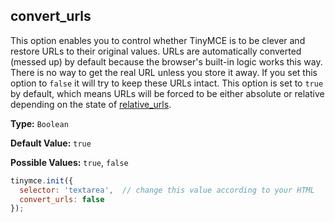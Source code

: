 ## convert_urls

This option enables you to control whether TinyMCE is to be clever and restore URLs to their original values. URLs are automatically converted (messed up) by default because the browser's built-in logic works this way. There is no way to get the real URL unless you store it away. If you set this option to `false` it will try to keep these URLs intact. This option is set to `true` by default, which means URLs will be forced to be either absolute or relative depending on the state of [relative_urls](#relative_urls).

**Type:** `Boolean`

**Default Value:** `true`

**Possible Values:** `true`, `false`

```js
tinymce.init({
  selector: 'textarea',  // change this value according to your HTML
  convert_urls: false
});
```
